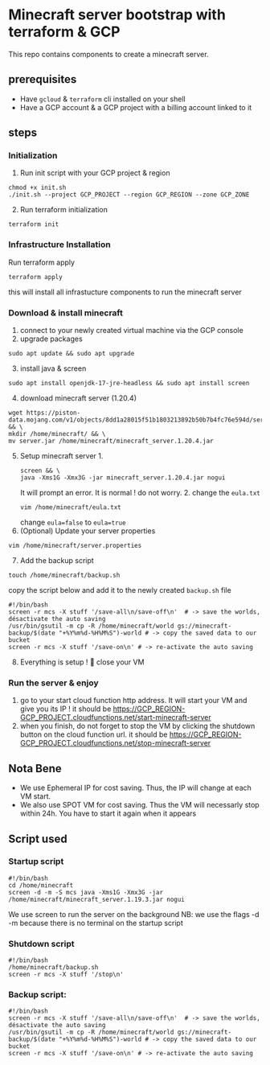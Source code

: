 # Minecraft server bootstrap with terraform & GCP

This repo contains components to create a minecraft server.

## prerequisites
- Have `gcloud` & `terraform` cli installed on your shell
- Have a GCP account & a GCP project with a billing account linked to it

## steps
### Initialization
1. Run init script with your GCP project & region
```shell
chmod +x init.sh
./init.sh --project GCP_PROJECT --region GCP_REGION --zone GCP_ZONE
```

2. Run terraform initialization
```shell
terraform init
```

### Infrastructure Installation
Run terraform apply
```shell
terraform apply
```

this will install all infrastucture components to run the minecraft server

### Download & install minecraft
1. connect to your newly created virtual machine via the GCP console
2. upgrade packages
```shell
sudo apt update && sudo apt upgrade
```
3. install java & screen
```shell
sudo apt install openjdk-17-jre-headless && sudo apt install screen
```
4. download minecraft server (1.20.4)
```shell
wget https://piston-data.mojang.com/v1/objects/8dd1a28015f51b1803213892b50b7b4fc76e594d/server.jar && \
mkdir /home/minecraft/ && \
mv server.jar /home/minecraft/minecraft_server.1.20.4.jar
```
5. Setup minecraft server
    1. 
    ```shell
    screen && \
    java -Xms1G -Xmx3G -jar minecraft_server.1.20.4.jar nogui
    ```
    It will prompt an error. It is normal ! do not worry.
    2. change the `eula.txt`
    ```shell
    vim /home/minecraft/eula.txt
    ```
    change `eula=false` to `eula=true`
6. (Optional) Update your server properties
```shell
vim /home/minecraft/server.properties
```
7. Add the backup script
```shell
touch /home/minecraft/backup.sh
```
copy the script below and add it to the newly created `backup.sh` file
```shell
#!/bin/bash
screen -r mcs -X stuff '/save-all\n/save-off\n'  # -> save the worlds, désactivate the auto saving
/usr/bin/gsutil -m cp -R /home/minecraft/world gs://minecraft-backup/$(date "+%Y%m%d-%H%M%S")-world # -> copy the saved data to our bucket
screen -r mcs -X stuff '/save-on\n' # -> re-activate the auto saving
```
8. Everything is setup ! :tada: close your VM

### Run the server & enjoy
1. go to your start cloud function http address. It will start your VM and give you its IP ! it should be https://GCP_REGION-GCP_PROJECT.cloudfunctions.net/start-minecraft-server
2. when you finish, do not forget to stop the VM by clicking the shutdown button on the cloud function url. it should be https://GCP_REGION-GCP_PROJECT.cloudfunctions.net/stop-minecraft-server

## Nota Bene
- We use Ephemeral IP for cost saving. Thus, the IP will change at each VM start.
- We also use SPOT VM for cost saving. Thus the VM will necessarly stop within 24h. You have to start it again when it appears

## Script used
### Startup script
```
#!/bin/bash
cd /home/minecraft
screen -d -m -S mcs java -Xms1G -Xmx3G -jar /home/minecraft/minecraft_server.1.19.3.jar nogui
```
We use screen to run the server on the background
NB: we use the flags -d -m because there is no terminal on the startup script

### Shutdown script
```
#!/bin/bash
/home/minecraft/backup.sh
screen -r mcs -X stuff '/stop\n'
```

### Backup script:
```
#!/bin/bash
screen -r mcs -X stuff '/save-all\n/save-off\n'  # -> save the worlds, désactivate the auto saving
/usr/bin/gsutil -m cp -R /home/minecraft/world gs://minecraft-backup/$(date "+%Y%m%d-%H%M%S")-world # -> copy the saved data to our bucket
screen -r mcs -X stuff '/save-on\n' # -> re-activate the auto saving
```

